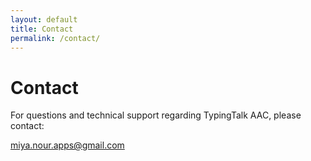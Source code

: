 ```yaml
---
layout: default
title: Contact
permalink: /contact/
---
```


# Contact

For questions and technical support regarding TypingTalk AAC, please contact:

miya.nour.apps@gmail.com